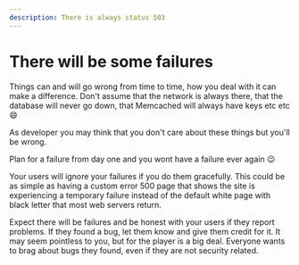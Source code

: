```yaml
---
description: There is always status 503
---
```


# There will be some failures

Things can and will go wrong from time to time, how you deal with it can make a difference. Don't assume that the network is always there, that the database will never go down, that Memcached will always have keys etc etc :smile:

As developer you may think that you don't care about these things but you'll be wrong.&#x20;

Plan for a failure from day one and you wont have a failure ever again :wink:

Your users will ignore your failures if you do them gracefully. This could be as simple as having a custom error 500 page that shows the site is experiencing a temporary failure instead of the default white page with black letter that most web servers return.

Expect there will be failures and be honest with your users if they report problems. If they found a bug, let them know and give them credit for it. It may seem pointless to you, but for the player is a big deal. Everyone wants to brag about bugs they found, even if they are not security related.
